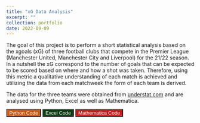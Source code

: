 ```yaml
---
title: "xG Data Analysis"
excerpt: ""
collection: portfolio
date: 2022-09-09
---
```


The goal of this project is to perform a short statistical analysis based on the xgoals (xG) of three football clubs that compete in the Premier League (Manchester United, Manchester City and Liverpool) for the 21/22 season. In a nutshell the xG correspond to the number of goals that can be expected to be scored based on where and how a shot was taken. Therefore, using this metric a qualitative understanding of each match is achieved and utilizing the data from each matchweek the form of each team is derived.

The data for the three teams were obtained from [understat.com](https://understat.com/) and are analysed using Python, Excel as well as Mathematica. 

<button style="background-color:#c95816; color:white" onclick="location.href='https://github.com/lkazantzi/xG-gh-pg/tree/main'" type="button"> Python Code </button>
<button style="background-color:#063b11; color:white" onclick="location.href='https://github.com/lkazantzi/xG-gh-pg/tree/xG-gh-pg-excel'" type="button"> Excel Code </button>
<button style="background-color:#c21d1d; color:white" onclick="location.href='https://github.com/lkazantzi/xG-gh-pg/tree/xG-gh-pg-mathematica'" type="button"> Mathematica Code </button>
